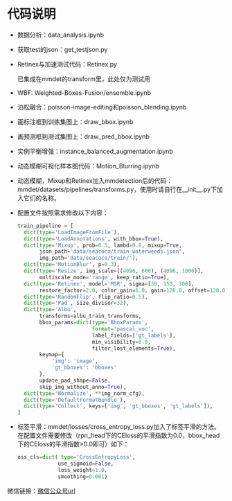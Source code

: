 # 代码说明

+ 数据分析：data_analysis.ipynb

+ 获取test的json：get_testjson.py

+ Retinex与加速测试代码：Retinex.py

  已集成在mmdet的transform里，此处仅为测试用

+ WBF: Weighted-Boxes-Fusion/ensemble.ipynb

+ 泊松融合：poisson-image-editing和poisson_blending.ipynb

+ 画标注框到训练集图上：draw_bbox.ipynb

+ 画预测框到测试集图上：draw_pred_bbox.ipynb

+ 实例平衡增强：instance_balanced_augmentation.ipynb

+ 动态模糊可视化样本图代码：Motion_Blurring.ipynb

+ 动态模糊，Mixup和Retinex加入mmdetection后的代码：mmdet/datasets/pipelines/transforms.py，使用时请自行在__init__.py下加入它们的名称。

+ 配置文件按照需求修改以下内容：

  ```python
  train_pipeline = [
    dict(type='LoadImageFromFile'),
    dict(type='LoadAnnotations', with_bbox=True),
    dict(type='Mixup', prob=0.5, lambd=0.8, mixup=True,
         json_path='data/seacoco/train_waterweeds.json',
         img_path='data/seacoco/train/'),
    dict(type='MotionBlur', p=0.3),
    dict(type='Resize', img_scale=[(4096, 600), (4096, 1000)],
         multiscale_mode='range', keep_ratio=True),
    dict(type='Retinex', model='MSR', sigma=[30, 150, 300],
         restore_factor=2.0, color_gain=6.0, gain=128.0, offset=128.0),
    dict(type='RandomFlip', flip_ratio=0.5),
    dict(type='Pad', size_divisor=32),
    dict(type='Albu',
         transforms=albu_train_transforms,
         bbox_params=dict(type='BboxParams',
                          format='pascal_voc',
                          label_fields=['gt_labels'],
                          min_visibility=0.0,
                          filter_lost_elements=True),
         keymap={
             'img': 'image',
             'gt_bboxes': 'bboxes'
         },
         update_pad_shape=False,
         skip_img_without_anno=True),
    dict(type='Normalize', **img_norm_cfg),
    dict(type='DefaultFormatBundle'),
    dict(type='Collect', keys=['img', 'gt_bboxes', 'gt_labels']),
  ]
  ```

+ 标签平滑：mmdet/losses/cross_entropy_loss.py加入了标签平滑的方法。在配置文件需要修改（rpn_head下的CEloss的平滑指数为0.0，bbox_head下的CEloss的平滑指数>0.0即可）如下：

  ```python
  oss_cls=dict( type='CrossEntropyLoss',
               use_sigmoid=False,
               loss_weight=1.0，
               smoothing=0.001)
  ```

微信链接：[微信公众号url](https://mp.weixin.qq.com/s/KhVSc9vFI18_k3TVrdvXQQ)
